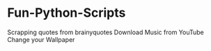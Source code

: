 # Fun-Python-Scripts
Scrapping quotes from brainyquotes
Download Music from YouTube
Change your Wallpaper
